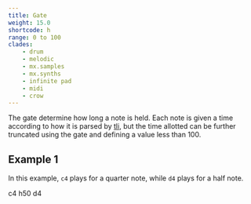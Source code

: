 ```yaml
---
title: Gate
weight: 15.0
shortcode: h
range: 0 to 100
clades:
    - drum
    - melodic
    - mx.samples
    - mx.synths
    - infinite pad
    - midi
    - crow
---
```


The gate determine how long a note is held. Each note is given a time according to how it is parsed by [tli](#tli), but the time allotted can be further truncated using the gate and defining a value less than 100.

## Example 1

In this example, `c4` plays for a quarter note, while `d4` plays for a half note.

<p class="shiny">c4 h50 d4</p>
